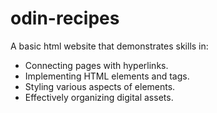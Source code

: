 # odin-recipes
A basic html website that demonstrates skills in:
- Connecting pages with hyperlinks.
- Implementing HTML elements and tags.
- Styling various aspects of elements.
- Effectively organizing digital assets.